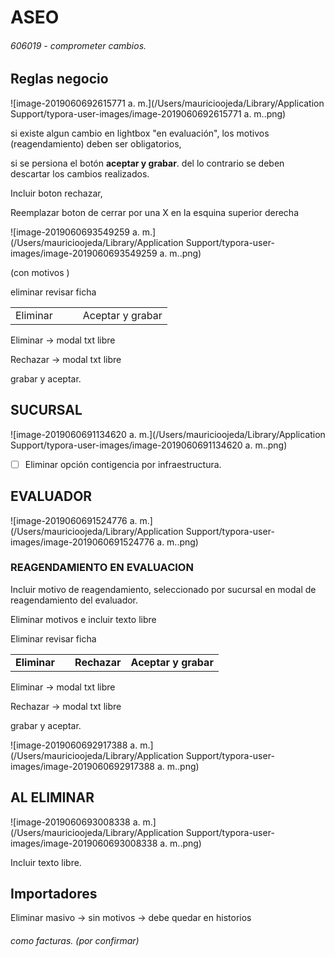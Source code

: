 # ASEO

###### 606019 - comprometer cambios.



## Reglas negocio

![image-2019060692615771 a. m.](/Users/mauricioojeda/Library/Application Support/typora-user-images/image-2019060692615771 a. m..png)

si existe algun cambio en lightbox  "en evaluación",  los motivos  (reagendamiento) deben ser obligatorios, 

si se persiona el botón **aceptar y grabar**. del lo contrario se deben descartar los cambios realizados.

Incluir boton rechazar,



Reemplazar boton de cerrar por una X en la esquina superior derecha



![image-2019060693549259 a. m.](/Users/mauricioojeda/Library/Application Support/typora-user-images/image-2019060693549259 a. m..png)



(con motivos )

eliminar revisar ficha

|          |      |      |                  |
| -------- | ---- | ---- | ---------------- |
| Eliminar |      |      | Aceptar y grabar |

Eliminar -> modal txt libre 

Rechazar -> modal txt libre

grabar y aceptar.







## SUCURSAL

![image-2019060691134620 a. m.](/Users/mauricioojeda/Library/Application Support/typora-user-images/image-2019060691134620 a. m..png)

- [ ] Eliminar opción contigencia por infraestructura.





## EVALUADOR 

![image-2019060691524776 a. m.](/Users/mauricioojeda/Library/Application Support/typora-user-images/image-2019060691524776 a. m..png)

### REAGENDAMIENTO EN EVALUACION

Incluir motivo de reagendamiento, seleccionado por sucursal en modal de reagendamiento del evaluador. 

Eliminar motivos e incluir texto libre 



Eliminar revisar ficha

|              |      |              |                      |
| ------------ | ---- | :----------: | -------------------: |
| **Eliminar** |      | **Rechazar** | **Aceptar y grabar** |

Eliminar -> modal txt libre 

Rechazar -> modal txt libre

grabar y aceptar.





![image-2019060692917388 a. m.](/Users/mauricioojeda/Library/Application Support/typora-user-images/image-2019060692917388 a. m..png)

#### 



## AL ELIMINAR 

![image-2019060693008338 a. m.](/Users/mauricioojeda/Library/Application Support/typora-user-images/image-2019060693008338 a. m..png)

Incluir texto libre.





## Importadores 

Eliminar masivo  -> sin motivos -> debe quedar en historios

###### como facturas. (por confirmar)



